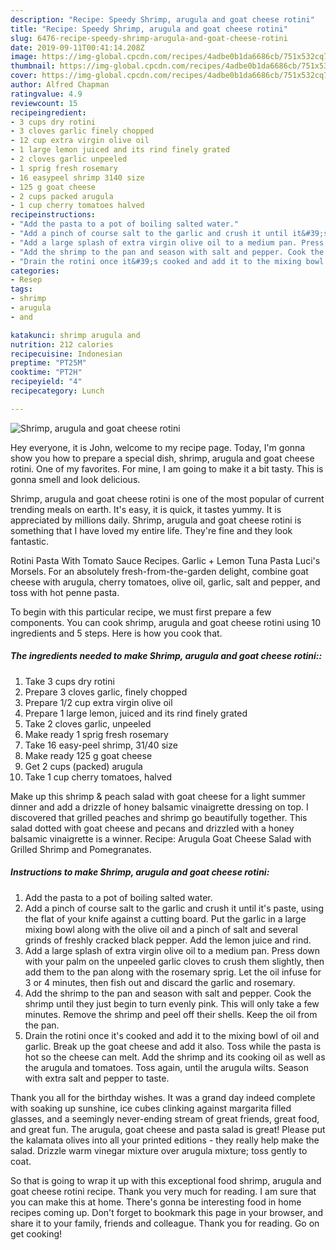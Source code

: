 ```yaml
---
description: "Recipe: Speedy Shrimp, arugula and goat cheese rotini"
title: "Recipe: Speedy Shrimp, arugula and goat cheese rotini"
slug: 6476-recipe-speedy-shrimp-arugula-and-goat-cheese-rotini
date: 2019-09-11T00:41:14.208Z
image: https://img-global.cpcdn.com/recipes/4adbe0b1da6686cb/751x532cq70/shrimp-arugula-and-goat-cheese-rotini-recipe-main-photo.jpg
thumbnail: https://img-global.cpcdn.com/recipes/4adbe0b1da6686cb/751x532cq70/shrimp-arugula-and-goat-cheese-rotini-recipe-main-photo.jpg
cover: https://img-global.cpcdn.com/recipes/4adbe0b1da6686cb/751x532cq70/shrimp-arugula-and-goat-cheese-rotini-recipe-main-photo.jpg
author: Alfred Chapman
ratingvalue: 4.9
reviewcount: 15
recipeingredient:
- 3 cups dry rotini
- 3 cloves garlic finely chopped
- 12 cup extra virgin olive oil
- 1 large lemon juiced and its rind finely grated
- 2 cloves garlic unpeeled
- 1 sprig fresh rosemary
- 16 easypeel shrimp 3140 size
- 125 g goat cheese
- 2 cups packed arugula
- 1 cup cherry tomatoes halved
recipeinstructions:
- "Add the pasta to a pot of boiling salted water."
- "Add a pinch of course salt to the garlic and crush it until it&#39;s paste, using the flat of your knife against a cutting board. Put the garlic in a large mixing bowl along with the olive oil and a pinch of salt and several grinds of freshly cracked black pepper. Add the lemon juice and rind."
- "Add a large splash of extra virgin olive oil to a medium pan. Press down with your palm on the unpeeled garlic cloves to crush them slightly, then add them to the pan along with the rosemary sprig. Let the oil infuse for 3 or 4 minutes, then fish out and discard the garlic and rosemary."
- "Add the shrimp to the pan and season with salt and pepper. Cook the shrimp until they just begin to turn evenly pink. This will only take a few minutes. Remove the shrimp and peel off their shells. Keep the oil from the pan."
- "Drain the rotini once it&#39;s cooked and add it to the mixing bowl of oil and garlic. Break up the goat cheese and add it also. Toss while the pasta is hot so the cheese can melt. Add the shrimp and its cooking oil as well as the arugula and tomatoes. Toss again, until the arugula wilts. Season with extra salt and pepper to taste."
categories:
- Resep
tags:
- shrimp
- arugula
- and

katakunci: shrimp arugula and
nutrition: 212 calories
recipecuisine: Indonesian
preptime: "PT25M"
cooktime: "PT2H"
recipeyield: "4"
recipecategory: Lunch

---
```



![Shrimp, arugula and goat cheese rotini](https://img-global.cpcdn.com/recipes/4adbe0b1da6686cb/751x532cq70/shrimp-arugula-and-goat-cheese-rotini-recipe-main-photo.jpg)

Hey everyone, it is John, welcome to my recipe page. Today, I'm gonna show you how to prepare a special dish, shrimp, arugula and goat cheese rotini. One of my favorites. For mine, I am going to make it a bit tasty. This is gonna smell and look delicious.

Shrimp, arugula and goat cheese rotini is one of the most popular of current trending meals on earth. It's easy, it is quick, it tastes yummy. It is appreciated by millions daily. Shrimp, arugula and goat cheese rotini is something that I have loved my entire life. They're fine and they look fantastic.

Rotini Pasta With Tomato Sauce Recipes. Garlic + Lemon Tuna Pasta Luci&#39;s Morsels. For an absolutely fresh-from-the-garden delight, combine goat cheese with arugula, cherry tomatoes, olive oil, garlic, salt and pepper, and toss with hot penne pasta.


To begin with this particular recipe, we must first prepare a few components. You can cook shrimp, arugula and goat cheese rotini using 10 ingredients and 5 steps. Here is how you cook that.

##### The ingredients needed to make Shrimp, arugula and goat cheese rotini::

1. Take 3 cups dry rotini
1. Prepare 3 cloves garlic, finely chopped
1. Prepare 1/2 cup extra virgin olive oil
1. Prepare 1 large lemon, juiced and its rind finely grated
1. Take 2 cloves garlic, unpeeled
1. Make ready 1 sprig fresh rosemary
1. Take 16 easy-peel shrimp, 31/40 size
1. Make ready 125 g goat cheese
1. Get 2 cups (packed) arugula
1. Take 1 cup cherry tomatoes, halved


Make up this shrimp &amp; peach salad with goat cheese for a light summer dinner and add a drizzle of honey balsamic vinaigrette dressing on top. I discovered that grilled peaches and shrimp go beautifully together. This salad dotted with goat cheese and pecans and drizzled with a honey balsamic vinaigrette is a winner. Recipe: Arugula Goat Cheese Salad with Grilled Shrimp and Pomegranates. 

##### Instructions to make Shrimp, arugula and goat cheese rotini:

1. Add the pasta to a pot of boiling salted water.
1. Add a pinch of course salt to the garlic and crush it until it&#39;s paste, using the flat of your knife against a cutting board. Put the garlic in a large mixing bowl along with the olive oil and a pinch of salt and several grinds of freshly cracked black pepper. Add the lemon juice and rind.
1. Add a large splash of extra virgin olive oil to a medium pan. Press down with your palm on the unpeeled garlic cloves to crush them slightly, then add them to the pan along with the rosemary sprig. Let the oil infuse for 3 or 4 minutes, then fish out and discard the garlic and rosemary.
1. Add the shrimp to the pan and season with salt and pepper. Cook the shrimp until they just begin to turn evenly pink. This will only take a few minutes. Remove the shrimp and peel off their shells. Keep the oil from the pan.
1. Drain the rotini once it&#39;s cooked and add it to the mixing bowl of oil and garlic. Break up the goat cheese and add it also. Toss while the pasta is hot so the cheese can melt. Add the shrimp and its cooking oil as well as the arugula and tomatoes. Toss again, until the arugula wilts. Season with extra salt and pepper to taste.


Thank you all for the birthday wishes. It was a grand day indeed complete with soaking up sunshine, ice cubes clinking against margarita filled glasses, and a seemingly never-ending stream of great friends, great food, and great fun. The arugula, goat cheese and pasta salad is great! Please put the kalamata olives into all your printed editions - they really help make the salad. Drizzle warm vinegar mixture over arugula mixture; toss gently to coat. 

So that is going to wrap it up with this exceptional food shrimp, arugula and goat cheese rotini recipe. Thank you very much for reading. I am sure that you can make this at home. There's gonna be interesting food in home recipes coming up. Don't forget to bookmark this page in your browser, and share it to your family, friends and colleague. Thank you for reading. Go on get cooking!

